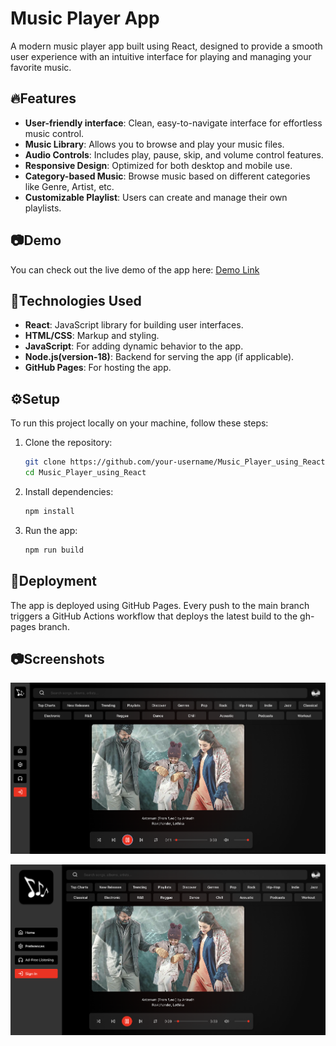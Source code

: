 # Music Player App

A modern music player app built using React, designed to provide a smooth user experience with an intuitive interface for playing and managing your favorite music.

## 🔥Features

- **User-friendly interface**: Clean, easy-to-navigate interface for effortless music control.
- **Music Library**: Allows you to browse and play your music files.
- **Audio Controls**: Includes play, pause, skip, and volume control features.
- **Responsive Design**: Optimized for both desktop and mobile use.
- **Category-based Music**: Browse music based on different categories like Genre, Artist, etc.
- **Customizable Playlist**: Users can create and manage their own playlists.

## 📷Demo

You can check out the live demo of the app here: [Demo Link](https://github.com/Kavin-Antony/Currency_Converter)

## 🚀Technologies Used

- **React**: JavaScript library for building user interfaces.
- **HTML/CSS**: Markup and styling.
- **JavaScript**: For adding dynamic behavior to the app.
- **Node.js(version-18)**: Backend for serving the app (if applicable).
- **GitHub Pages**: For hosting the app.

## ⚙️Setup

To run this project locally on your machine, follow these steps:

1. Clone the repository:

   ```bash
   git clone https://github.com/your-username/Music_Player_using_React.git
   cd Music_Player_using_React
   ```

2. Install dependencies:
   ```bash
   npm install
   ```

3. Run the app:
   ```bash
   npm run build
   ```

## 📌Deployment

The app is deployed using GitHub Pages. Every push to the main branch triggers a GitHub Actions workflow that deploys the latest build to the gh-pages branch.

## 📷Screenshots

![Sidebar Closed](https://raw.githubusercontent.com/kavin-antony/Music_Player_using_React/main/public/screenshot1.png)

![Sidebar Opened](https://raw.githubusercontent.com/kavin-antony/Music_Player_using_React/main/public/screenshot2.png)
